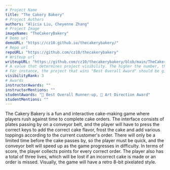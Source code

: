 ```yaml
---
# Project Name
title: "The Cakery Bakery"
# Project Authors
authors: "Alicia Liu, Cheyenne Zhang"
# Project Image
imageName: "TheCakeryBakery"
# Demo url
demoURL: "https://cz10.github.io/thecakerybakery/"
# Repo url
repoURL: "https://github.com/cz10/thecakerybakery"
# Writeup url
writeupURL: "https://github.com/cz10/thecakerybakery/blob/main/TheCakeryBakeryWrittenReport.pdf"
# A value that determines project visibility. The higher the number, the closer it will appear to the top
# For instance, the project that wins "Best Overall Award" should be given the highest visibilityRank
visibilityRank: 3
# Awards
instructorAwards: ""
instructorMentions: ""
studentAwards: "🥉 Best Overall Runner-up, 🎨 Art Direction Award"
studentMentions: ""
---
```

The Cakery Bakery is a fun and interactive cake-making game where players rush against time to complete cake orders. The interface consists of plates passing by on a conveyor belt, and the player will have to press the correct keys to add the correct cake flavor, frost the cake and add various toppings according to the current customer's order. There will only be a limited time before the cake passes by, so the player must be quick, and the conveyor belt will speed up as the game progresses in difficulty. In terms of score, the player collects points for every correct order. The player also has a total of three lives, which will be lost if an incorrect cake is made or an order is missed. Visually, the game will have a retro 8-bit pixelated style.
